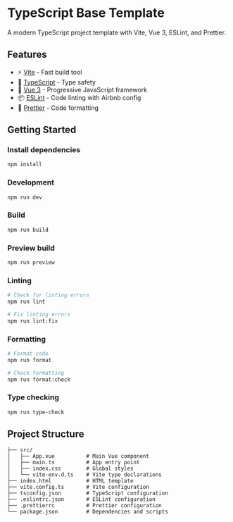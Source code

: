 # TypeScript Base Template

A modern TypeScript project template with Vite, Vue 3, ESLint, and Prettier.

## Features

- ⚡️ [Vite](https://vitejs.dev/) - Fast build tool
- 🎯 [TypeScript](https://www.typescriptlang.org/) - Type safety
- 🖖 [Vue 3](https://vuejs.org/) - Progressive JavaScript framework
- 📦 [ESLint](https://eslint.org/) - Code linting with Airbnb config
- 💅 [Prettier](https://prettier.io/) - Code formatting

## Getting Started

### Install dependencies

```bash
npm install
```

### Development

```bash
npm run dev
```

### Build

```bash
npm run build
```

### Preview build

```bash
npm run preview
```

### Linting

```bash
# Check for linting errors
npm run lint

# Fix linting errors
npm run lint:fix
```

### Formatting

```bash
# Format code
npm run format

# Check formatting
npm run format:check
```

### Type checking

```bash
npm run type-check
```

## Project Structure

```
├── src/
│   ├── App.vue          # Main Vue component
│   ├── main.ts          # App entry point
│   ├── index.css        # Global styles
│   └── vite-env.d.ts    # Vite type declarations
├── index.html           # HTML template
├── vite.config.ts       # Vite configuration
├── tsconfig.json        # TypeScript configuration
├── .eslintrc.json       # ESLint configuration
├── .prettierrc          # Prettier configuration
└── package.json         # Dependencies and scripts
```
